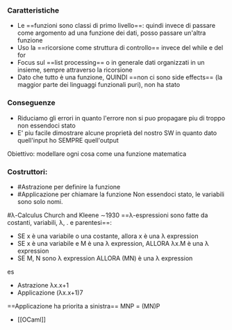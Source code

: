 ### Caratteristiche
- Le ==funzioni sono classi di primo livello==: quindi invece di passare come argomento ad una funzione dei dati, posso passare un'altra funzione 
- Uso la ==ricorsione come struttura di controllo== invece del while e del for
- Focus sul ==list processing== o in generale dati organizzati in un insieme, sempre attraverso la ricorsione
- Dato che tutto è una funzione, QUINDI ==non ci sono side effects== (la maggior parte dei linguaggi funzionali puri), non ha stato

### __Conseguenze__
- Riduciamo gli errori in quanto l'errore non si puo propagare piu di troppo non essendoci stato
- E' piu facile dimostrare alcune proprietà del nostro SW in quanto dato quell'input ho SEMPRE quell'output

Obiettivo: modellare ogni cosa come una funzione matematica

### Costruttori:
- #Astrazione per definire la funzione
- #Applicazione per chiamare la funzione
Non essendoci stato, le variabili sono solo nomi.

#λ-Calculus Church and Kleene ∼1930
==λ-espressioni sono fatte da costanti, variabili, λ, . e parentesi==:
- SE x è una variabile o una costante, allora x è una λ expression
- SE x è una variabile e M è una λ expression, ALLORA λx.M è una λ expression
- SE M, N sono λ expression ALLORA (MN) è una λ expression

es 
- Astrazione λx.x+1
- Applicazione (λx.x+1)7

==Applicazione ha priorita a sinistra==
MNP = (MN)P

- [[OCaml]]
